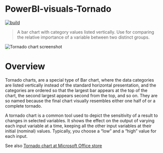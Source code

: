 # PowerBI-visuals-Tornado
[![build](https://github.com/microsoft/PowerBI-visuals-Tornado/actions/workflows/build.yml/badge.svg?branch=master)](https://github.com/microsoft/PowerBI-visuals-Tornado/actions/workflows/build.yml)


> A bar chart with category values listed vertically. Use for comparing the relative importance of a variable between two distinct groups.

![Tornado chart screenshot](https://github.com/microsoft/PowerBI-visuals-Tornado/blob/master/assets/screenshot.png?raw=true)
# Overview
Tornado charts, are a special type of Bar chart, where the data categories are listed vertically instead of the standard horizontal presentation, and the categories are ordered so that the largest bar appears at the top of the chart, the second largest appears second from the top, and so on. They are so named because the final chart visually resembles either one half of or a complete tornado.

A tornado chart is a common tool used to depict the sensitivity of a result to changes in selected variables. It shows the effect on the output of varying each input variable at a time, keeping all the other input variables at their initial (nominal) values. Typically, you choose a “low” and a “high” value for each input.

See also [Tornado chart at Microsoft Office store](https://store.office.com/en-us/app.aspx?assetid=WA104380768&sourcecorrid=dff81fda-dee7-4787-a5f6-1203b993fe0c&searchapppos=0&ui=en-US&rs=en-US&ad=US&appredirect=false)
